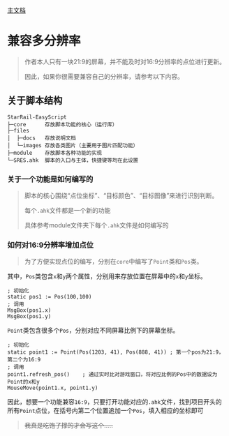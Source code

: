 [主文档](../../README.md)
# 兼容多分辨率
> 作者本人只有一块21:9的屏幕，并不能及时对16:9分辨率的点位进行更新。
> 
> 因此，如果你很需要兼容自己的分辨率，请参考以下内容。

## 关于脚本结构
```
StarRail-EasyScript
├─core      存放脚本功能的核心（运行库）
├─files     
│  ├─docs   存放说明文档
│  └─images 存放各类图片（主要用于图片匹配功能）
├─module    存放脚本各种功能的实现
└─SRES.ahk  脚本的入口与主体，快捷键等均在此设置
```
### 关于一个功能是如何编写的
> 脚本的核心围绕“点位坐标”、“目标颜色”、“目标图像”来进行识别判断。
>
> 每个`.ahk`文件都是一个新的功能
> 
> 具体参考module文件夹下每个`.ahk`文件是如何编写的


### 如何对16:9分辨率增加点位

> 为了方便实现点位的编写，分别在`core`中编写了`Point`类和`Pos`类。

其中，`Pos`类包含`x`和`y`两个属性，分别用来存放位置在屏幕中的`x`和`y`坐标。

```AutoHotKey
; 初始化
static pos1 := Pos(100,100)
; 调用
MsgBox(pos1.x)
MsgBox(pos1.y)
```

`Point`类包含很多个`Pos`，分别对应不同屏幕比例下的屏幕坐标。

```AutoHotKey
; 初始化
static point1 := Point(Pos(1203, 41), Pos(888, 41)) ; 第一个pos为21:9，第二个为16:9
; 调用
point1.refresh_pos()    ; 通过实时比对游戏窗口，将对应比例的Pos中的数据设为Point的x和y
MouseMove(point1.x, point1.y)
```

因此，想要一个功能兼容`16:9`，只要打开功能对应的`.ahk`文件，找到项目开头的所有`Point`点位，在括号内第二个位置追加一个`Pos`，填入相应的坐标即可

> ~~我真是吃饱了撑的才会写这个.....~~